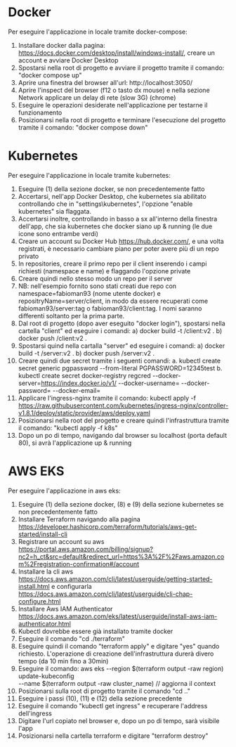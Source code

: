 # Docker

Per eseguire l'applicazione in locale tramite docker-compose:

1. Installare docker dalla pagina: https://docs.docker.com/desktop/install/windows-install/, creare un account e avviare Docker Desktop
2. Spostarsi nella root di progetto e avviare il progetto tramite il comando: "docker compose up"
3. Aprire una finestra del browser all'url: http://localhost:3050/
4. Aprire l'inspect del browser (f12 o tasto dx mouse) e nella sezione Network applicare un delay di rete (slow 3G) (chrome)
5. Eseguire le operazioni desiderate nell'applicazione per testarne il funzionamento
6. Posizionarsi nella root di progetto e terminare l'esecuzione del progetto tramite il comando: "docker compose down"

# Kubernetes

Per eseguire l'applicazione in locale tramite kubernetes:

1. Eseguire (1) della sezione docker, se non precedentemente fatto
2. Accertarsi, nell'app Docker Desktop, che kubernetes sia abilitato controllando che in "settings\kubernetes", l'opzione "enable kubernetes" sia flaggata.
3. Accertarsi inoltre, controllando in basso a sx all'interno della finestra dell'app, che sia kubernetes che docker siano up & running (le due icone sono entrambe verdi)
4. Creare un account su Docker Hub https://hub.docker.com/, e una volta registrati, è necessario cambiare piano per poter avere più di un repo privato
5. In repositories, creare il primo repo per il client inserendo i campi richiesti (namespace e name) e flaggando l'opzione private
6. Creare quindi nello stesso modo un repo per il server
7. NB: nell'esempio fornito sono stati creati due repo con namespace=fabioman93 (nome utente docker) e repositryName=server/client, in modo da essere recuperati come fabioman93/server:tag o fabioman93/client:tag. I nomi saranno differenti soltanto per la prima parte.
8. Dal root di progetto (dopo aver eseguito "docker login"), spostarsi nella cartella "client" ed eseguire i comandi:
   a) docker build -t <your-domain>/client:v2 .
   b) docker push <your-domain>/client:v2 .
9. Spostarsi quind nella cartalla "server" ed eseguire i comandi:
   a) docker build -t <your-domain>/server:v2 .
   b) docker push <your-domain>/server:v2 .
10. Creare quindi due secret tramite i seguenti comandi:
    a. kubectl create secret generic pgpassword --from-literal PGPASSWORD=12345test
    b. kubectl create secret docker-registry regcred --docker-server=https://index.docker.io/v1/ --docker-username=<username> --docker-password=<password> --docker-email=<email>
11. Applicare l'ingress-nginx tramite il comando: kubectl apply -f https://raw.githubusercontent.com/kubernetes/ingress-nginx/controller-v1.8.1/deploy/static/provider/aws/deploy.yaml
12. Posizionarsi nella root del progetto e creare quindi l'infrastruttura tramite il comando: "kubectl apply -f k8s"
13. Dopo un po di tempo, navigando dal browser su localhost (porta default 80), si avrà l'applicazione up & running

# AWS EKS

Per eseguire l'applicazione in aws eks:

1. Eseguire (1) della sezione docker, (8) e (9) della sezione kubernetes se non precedentemente fatto
2. Installare Terraform navigando alla pagina https://developer.hashicorp.com/terraform/tutorials/aws-get-started/install-cli
3. Registrare un account su aws https://portal.aws.amazon.com/billing/signup?nc2=h_ct&src=default&redirect_url=https%3A%2F%2Faws.amazon.com%2Fregistration-confirmation#/account
4. Installare la cli aws https://docs.aws.amazon.com/cli/latest/userguide/getting-started-install.html e configurarla https://docs.aws.amazon.com/cli/latest/userguide/cli-chap-configure.html
5. Installare Aws IAM Authenticator https://docs.aws.amazon.com/eks/latest/userguide/install-aws-iam-authenticator.html
6. Kubectl dovrebbe essere già installato tramite docker
7. Eseguire il comando "cd ./terraform"
8. Eseguire quindi il comando "terraform apply" e digitare "yes" quando richiesto. L'operazione di creazione dell'infrastruttura durerà divero tempo (da 10 min fino a 30min)
9. Eseguire il comando:
   aws eks --region $(terraform output -raw region) update-kubeconfig \
    --name $(terraform output -raw cluster_name) // aggiorna il context
10. Posizionarsi sulla root di progetto tramite il comando "cd .."
11. Eseguire i passi (10), (11) e (12) della sezione precedente
12. Eseguire il comando "kubectl get ingress" e recuperare l'address dell'ingress
13. Digitare l'url copiato nel browser e, dopo un po di tempo, sarà visibile l'app
14. Posizionarsi nella cartella terraform e digitare "terraform destroy"
